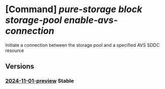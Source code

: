 # [Command] _pure-storage block storage-pool enable-avs-connection_

Initiate a connection between the storage pool and a specified AVS SDDC resource

## Versions

### [2024-11-01-preview](/Resources/mgmt-plane/L3N1YnNjcmlwdGlvbnMve30vcmVzb3VyY2Vncm91cHMve30vcHJvdmlkZXJzL3B1cmVzdG9yYWdlLmJsb2NrL3N0b3JhZ2Vwb29scy97fS9lbmFibGVhdnNjb25uZWN0aW9u/2024-11-01-preview.xml) **Stable**

<!-- mgmt-plane /subscriptions/{}/resourcegroups/{}/providers/purestorage.block/storagepools/{}/enableavsconnection 2024-11-01-preview -->
